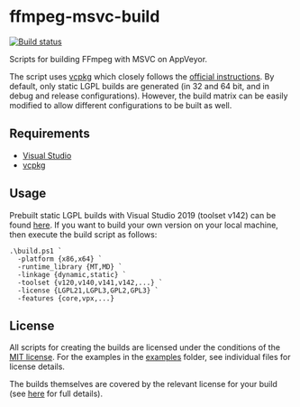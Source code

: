 # ffmpeg-msvc-build

[![Build status](https://ci.appveyor.com/api/projects/status/rok7i2fbv5ptrwvm?svg=true)](https://ci.appveyor.com/project/mcmtroffaes/ffmpeg-msvc-build)

Scripts for building FFmpeg with MSVC on AppVeyor.

The script uses [vcpkg](https://github.com/microsoft/vcpkg)
which closely follows the [official
instructions](https://trac.ffmpeg.org/wiki/CompilationGuide/MSVC). By
default, only static LGPL builds are generated (in 32 and 64 bit, and
in debug and release configurations). However, the build matrix can be
easily modified to allow different configurations to be built as well.

## Requirements

* [Visual Studio](https://docs.microsoft.com/en-us/cpp/)
* [vcpkg](https://github.com/microsoft/vcpkg)

## Usage

Prebuilt static LGPL builds with Visual Studio 2019 (toolset v142) can be found [here](https://github.com/mcmtroffaes/ffmpeg-msvc-build/releases). If you want to build your own version on your local machine, then execute the build script as follows:

```
.\build.ps1 `
  -platform {x86,x64} `
  -runtime_library {MT,MD} `
  -linkage {dynamic,static} `
  -toolset {v120,v140,v141,v142,...} `
  -license {LGPL21,LGPL3,GPL2,GPL3} `
  -features {core,vpx,...}
```

## License

All scripts for creating the builds are licensed under the conditions
of the [MIT license](LICENSE.txt). For the examples in the
[examples](examples) folder, see individual files for license details.

The builds themselves are covered by the relevant license for your build
(see [here](https://www.gnu.org/licenses/) for full details).
